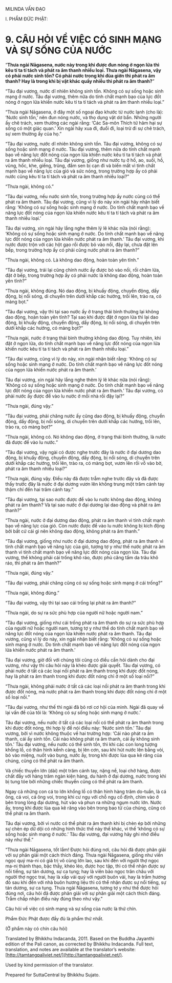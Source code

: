  

MILINDA VẤN ĐẠO

I. PHẨM ĐỨC PHẬT:

# 9\. CÂU HỎI VỀ VIỆC CÓ SINH MẠNG VÀ SỰ SỐNG CỦA NƯỚC

“**Thưa ngài Nāgasena, nước này trong khi được đun nóng ở ngọn lửa thì kêu tí ta tí tách và phát ra âm thanh nhiều loại. Thưa ngài Nāgasena, vậy có phải nước sinh tồn? Có phải nước trong khi đùa giỡn thì phát ra âm thanh? Hay là trong khi bị vật khác quấy nhiễu thì phát ra âm thanh?**”

“Tâu đại vương, nước dĩ nhiên không sinh tồn. Không có sự sống hoặc sinh mạng ở nước. Tâu đại vương, thêm nữa do tính chất mạnh bạo của lực đốt nóng ở ngọn lửa khiến nước kêu tí ta tí tách và phát ra âm thanh nhiều loại.”

“Thưa ngài Nāgasena, ở đây một số ngoại đạo khước từ nước lạnh (cho là): ‘Nước sinh tồn,’ nên đun nóng nước, và thọ dụng vật dơ bẩn. Những người ấy chê trách, xem thường các ngài rằng: ‘Các Sa-môn Thích tử hãm hại sự sống có một giác quan.’ Xin ngài hãy xua đi, đuổi đi, loại trừ đi sự chê trách, sự xem thường ấy của họ.”

“Tâu đại vương, nước dĩ nhiên không sinh tồn. Tâu đại vương, không có sự sống hoặc sinh mạng ở nước. Tâu đại vương, thêm nữa do tính chất mạnh bạo về năng lực đốt nóng của ngọn lửa khiến nước kêu tí ta tí tách và phát ra âm thanh nhiều loại. Tâu đại vương, giống như nước tụ ở hố, ao, suối, hồ, vũng, hốc, khe, giếng, trũng, đầm sen bị cạn đi và biến mất vì tính chất mạnh bạo về năng lực của gió và sức nóng, trong trường hợp ấy có phải nước cũng kêu tí ta tí tách và phát ra âm thanh nhiều loại?”

“Thưa ngài, không có.”

“Tâu đại vương, nếu nước sinh tồn, trong trường hợp ấy nước cũng có thể phát ra âm thanh. Tâu đại vương, cũng vì lý do này xin ngài hãy nhận biết rằng: ‘Không có sự sống hoặc sinh mạng ở nước. Do tính chất mạnh bạo về năng lực đốt nóng của ngọn lửa khiến nước kêu tí ta tí tách và phát ra âm thanh nhiều loại.’

Tâu đại vương, xin ngài hãy lắng nghe thêm lý lẽ khác nữa (nói rằng): ‘Không có sự sống hoặc sinh mạng ở nước. Do tính chất mạnh bạo về năng lực đốt nóng của ngọn lửa khiến nước phát ra âm thanh.’ Tâu đại vương, khi nước được trộn với các hột gạo rồi được bỏ vào nồi, đậy lại, chưa đặt lên bếp, trong trường hợp ấy có phải cũng nước phát ra âm thanh?”

“Thưa ngài, không có. Là không dao động, hoàn toàn yên tĩnh.”

“Tâu đại vương, trái lại cũng chính nước ấy được bỏ vào nồi, rồi châm lửa, đặt ở bếp, trong trường hợp ấy có phải nước là không dao động, hoàn toàn yên tĩnh?”

“Thưa ngài, không đúng. Nó dao động, bị khuấy động, chuyển động, dấy động, bị nổi sóng, di chuyển trên dưới khắp các hướng, trồi lên, trào ra, có màng bọt.”

“Tâu đại vương, vậy thì tại sao nước ấy ở trạng thái bình thường lại không dao động, hoàn toàn yên tĩnh? Tại sao khi được đặt ở ngọn lửa thì lại dao động, bị khuấy động, chuyển động, dấy động, bị nổi sóng, di chuyển trên dưới khắp các hướng, có màng bọt?”

“Thưa ngài, nước ở trạng thái bình thường không dao động. Tuy nhiên, khi đặt ở ngọn lửa, do tính chất mạnh bạo về năng lực đốt nóng của ngọn lửa khiến nước kêu tí ta tí tách và phát ra âm thanh nhiều loại.”

“Tâu đại vương, cũng vì lý do này, xin ngài nhận biết rằng: ‘Không có sự sống hoặc sinh mạng ở nước. Do tính chất mạnh bạo về năng lực đốt nóng của ngọn lửa khiến nước phát ra âm thanh.’

Tâu đại vương, xin ngài hãy lắng nghe thêm lý lẽ khác nữa (nói rằng): ‘Không có sự sống hoặc sinh mạng ở nước. Do tính chất mạnh bạo về năng lực đốt nóng của ngọn lửa khiến nước phát ra âm thanh.’ Tâu đại vương, có phải nước ấy được để vào lu nước ở mỗi nhà rồi đậy lại?”

“Thưa ngài, đúng vậy.”

“Tâu đại vương, phải chăng nước ấy cũng dao động, bị khuấy động, chuyển động, dấy động, bị nổi sóng, di chuyển trên dưới khắp các hướng, trồi lên, trào ra, có màng bọt?”

“Thưa ngài, không có. Nó không dao động, ở trạng thái bình thường, là nước đã được để vào lu nước.”

“Tâu đại vương, vậy ngài có được nghe trước đây là nước ở đại dương dao động, bị khuấy động, chuyển động, dấy động, bị nổi sóng, di chuyển trên dưới khắp các hướng, trồi lên, trào ra, có màng bọt, vươn lên rồi vỗ vào bờ, phát ra âm thanh nhiều loại?”

“Thưa ngài, đúng vậy. Điều này đã được trẫm nghe trước đây và đã được thấy trước đây là nước ở đại dương vươn lên không trung một trăm cánh tay thậm chí đến hai trăm cánh tay.”

“Tâu đại vương, tại sao nước được để vào lu nước không dao động, không phát ra âm thanh? Và tại sao nước ở đại dương lại dao động và phát ra âm thanh?”

“Thưa ngài, nước ở đại dương dao động, phát ra âm thanh vì tính chất mạnh bạo về năng lực của gió. Còn nước được để vào lu nước không bị kích động bởi bất cứ cái gì nên không dao động, không phát ra âm thanh.”

“Tâu đại vương, giống như nước ở đại dương dao động, phát ra âm thanh vì tính chất mạnh bạo về năng lực của gió, tương tợ y như thế nước phát ra âm thanh vì tính chất mạnh bạo về năng lực đốt nóng của ngọn lửa. Tâu đại vương, thế không phải cái trống khô ráo, được phủ căng tấm da trâu khô ráo, thì phát ra âm thanh?”

“Thưa ngài, đúng vậy.”

“Tâu đại vương, phải chăng cũng có sự sống hoặc sinh mạng ở cái trống?”

“Thưa ngài, không đúng.”

“Tâu đại vương, vậy thì tại sao cái trống lại phát ra âm thanh?”

“Thưa ngài, do sự ra sức phù hợp của người nữ hoặc người nam.”

“Tâu đại vương, giống như cái trống phát ra âm thanh do sự ra sức phù hợp của người nữ hoặc người nam, tương tợ y như thế do tính chất mạnh bạo về năng lực đốt nóng của ngọn lửa khiến nước phát ra âm thanh. Tâu đại vương, cũng vì lý do này, xin ngài nhận biết rằng: ‘Không có sự sống hoặc sinh mạng ở nước. Do tính chất mạnh bạo về năng lực đốt nóng của ngọn lửa khiến nước phát ra âm thanh.’

Tâu đại vương, giờ đối với chúng tôi cũng có điều cần hỏi dành cho đại vương, như vậy thì câu hỏi này là khéo được giải quyết. Tâu đại vương, có phải nước ở tất cả các loại nồi phát ra âm thanh trong khi được đốt nóng, hay là phát ra âm thanh trong khi được đốt nóng chỉ ở một số loại nồi?”

“Thưa ngài, không phải nước ở tất cả các loại nồi phát ra âm thanh trong khi được đốt nóng, mà nước phát ra âm thanh trong khi được đốt nóng chỉ ở một số loại nồi.”

“Tâu đại vương, như thế thì ngài đã bỏ rơi cơ hội của mình. Ngài đã quay về lại vấn đề của tôi là: ‘Không có sự sống hoặc sinh mạng ở nước.’

Tâu đại vương, nếu nước ở tất cả các loại nồi có thể phát ra âm thanh trong khi được đốt nóng, thì hợp lý để nói điều này: ‘Nước sinh tồn.’ Tâu đại vương, bởi vì nước không thuộc về hai trường hợp: ‘Cái nào phát ra âm thanh, cái ấy sinh tồn. Cái nào không phát ra âm thanh, cái ấy không sinh tồn.’ Tâu đại vương, nếu nước có thể sinh tồn, thì khi các con long tượng khổng lồ, có thân hình kềnh càng, bị lên cơn, sau khi hút nước lên bằng vòi, bỏ vào miệng, nuốt vào bụng, nước ấy, trong khi được lùa qua kẽ răng của chúng, cũng có thể phát ra âm thanh.

Và chiếc thuyền lớn (dài) một trăm cánh tay, nặng nề, loại chở hàng, được chất đầy với hàng trăm ngàn kiện hàng, du hành ở đại dương, nước trong khi bị tung tóe bởi những chiếc thuyền cũng có thể phát ra âm thanh.

Ngay cả những con cá to lớn khổng lồ có thân hình hàng trăm do-tuần, là cá ông, cá voi, cá ông voi, trong khi cư ngụ với chỗ ngụ cố định, chìm vào ở bên trong lòng đại dương, hút vào và phun ra những ngụm nước lớn. Nước ấy, trong khi được lùa qua kẽ răng vào bên trong bao tử của chúng, cũng có thể phát ra âm thanh.

Tâu đại vương, bởi vì nước có thể phát ra âm thanh khi bị chèn ép bởi những sự chèn ép dữ dội có những hình thức thế này thế khác, vì thế ‘không có sự sống hoặc sinh mạng ở nước.’ Tâu đại vương, đại vương hãy ghi nhớ điều này như thế.”

“Thưa ngài Nāgasena, tốt lắm! Được hỏi đúng nơi, câu hỏi đã được phân giải với sự phân giải một cách thích đáng. Thưa ngài Nāgasena, giống như viên ngọc quý ma-ni có giá trị vô cùng lớn lao, sau khi đến với người thợ ngọc ma-ni thành thạo, bậc thầy, khéo léo, được học tập, thì có thể nhận được sự nổi tiếng, sự tán dương, sự ca tụng; hay là viên bảo ngọc trân châu với người thợ ngọc trai, hay là xấp vải quý với người buôn vải, hay là trầm hương đỏ sau khi đến với nhà buôn hương liệu thì có thể nhận được sự nổi tiếng, sự tán dương, sự ca tụng. Thưa ngài Nāgasena, tương tợ y như thế được hỏi đúng nơi, câu hỏi đã được phân giải với sự phân giải một cách thích đáng. Trẫm chấp nhận điều này đúng theo như vậy.”

Câu hỏi về việc có sinh mạng và sự sống của nước là thứ chín.

Phẩm Đức Phật được đầy đủ là phẩm thứ nhất.

(Ở phẩm này có chín câu hỏi)

Translated by Bhikkhu Indacanda, 2011. Based on the Buddha Jayanthi edition of the Pali canon, as corrected by Bhikkhu Indacanda. Full text, translation, and notes are available at the translator’s website: [http://tamtangpaliviet.net/](http://tamtangpaliviet.net/).

Used by kind permission of the translator.

Prepared for SuttaCentral by Bhikkhu Sujato.